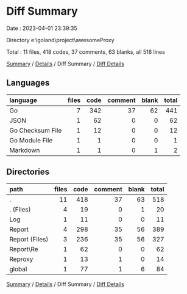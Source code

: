 # Diff Summary

Date : 2023-04-01 23:39:35

Directory e:\\goland\\project\\awesomeProxy

Total : 11 files,  418 codes, 37 comments, 63 blanks, all 518 lines

[Summary](results.md) / [Details](details.md) / Diff Summary / [Diff Details](diff-details.md)

## Languages
| language | files | code | comment | blank | total |
| :--- | ---: | ---: | ---: | ---: | ---: |
| Go | 7 | 342 | 37 | 62 | 441 |
| JSON | 1 | 62 | 0 | 0 | 62 |
| Go Checksum File | 1 | 12 | 0 | 0 | 12 |
| Go Module File | 1 | 1 | 0 | 0 | 1 |
| Markdown | 1 | 1 | 0 | 1 | 2 |

## Directories
| path | files | code | comment | blank | total |
| :--- | ---: | ---: | ---: | ---: | ---: |
| . | 11 | 418 | 37 | 63 | 518 |
| . (Files) | 4 | 19 | 0 | 1 | 20 |
| Log | 1 | 11 | 0 | 0 | 11 |
| Report | 4 | 298 | 35 | 56 | 389 |
| Report (Files) | 3 | 236 | 35 | 56 | 327 |
| Report\\Re | 1 | 62 | 0 | 0 | 62 |
| Reproxy | 1 | 13 | 1 | 0 | 14 |
| global | 1 | 77 | 1 | 6 | 84 |

[Summary](results.md) / [Details](details.md) / Diff Summary / [Diff Details](diff-details.md)